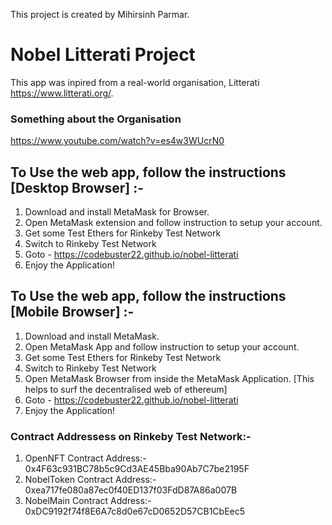 This project is created by Mihirsinh Parmar.

# Nobel Litterati Project
This app was inpired from a real-world organisation, Litterati https://www.litterati.org/.

### Something about the Organisation
https://www.youtube.com/watch?v=es4w3WUcrN0

## To Use the web app, follow the instructions [Desktop Browser] :-
1) Download and install MetaMask for Browser.
2) Open MetaMask extension and follow instruction to setup your account.
3) Get some Test Ethers for Rinkeby Test Network
4) Switch to Rinkeby Test Network
5) Goto - https://codebuster22.github.io/nobel-litterati
6) Enjoy the Application! 

## To Use the web app, follow the instructions [Mobile Browser] :-
1) Download and install MetaMask.
2) Open MetaMask App and follow instruction to setup your account.
3) Get some Test Ethers for Rinkeby Test Network
4) Switch to Rinkeby Test Network
5) Open MetaMask Browser from inside the MetaMask Application. [This helps to surf the decentralised web of ethereum]
6) Goto - https://codebuster22.github.io/nobel-litterati
7) Enjoy the Application! 


### Contract Addressess on Rinkeby Test Network:-
1) OpenNFT Contract Address:- 0x4F63c931BC78b5c9Cd3AE45Bba90Ab7C7be2195F
2) NobelToken Contract Address:- 0xea717fe080a87ec0f40ED137f03FdD87A86a007B
3) NobelMain Contract Address:- 0xDC9192f74f8E6A7c8d0e67cD0652D57CB1CbEec5

